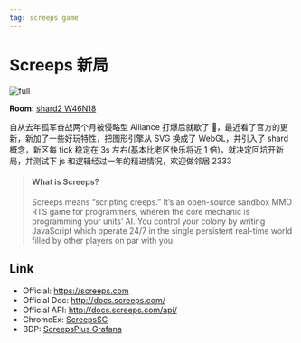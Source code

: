 ```yaml
---
tag: screeps game
---
```


# Screeps 新局

![full](http://qn.canisminor.cc/2018-03-14-screeps.png)

**Room:** [shard2 W46N18](https://screeps.com/a/#!/room/shard2/W46N18)

自从去年孤军奋战两个月被侵略型 Alliance 打爆后就歇了 🤒，最近看了官方的更新，新加了一些好玩特性，把图形引擎从 SVG 换成了 WebGL，并引入了 shard 概念，新区每 tick 稳定在 3s 左右(基本比老区快乐将近 1 倍)，就决定回坑开新局，并测试下 js 和逻辑经过一年的精进情况，欢迎做邻居 2333

> #### What is Screeps?
>
> Screeps means “scripting creeps.” It’s an open-source sandbox MMO RTS game for programmers, wherein the core mechanic is programming your units’ AI. You control your colony by writing JavaScript which operate 24/7 in the single persistent real-time world filled by other players on par with you.

## Link

* Official: <https://screeps.com>
* Official Doc: <http://docs.screeps.com/>
* Official API: <http://docs.screeps.com/api/>
* ChromeEx: [ScreepsSC](https://github.com/stybbe/Screeps-SC)
* BDP: [ScreepsPlus Grafana](https://screepspl.us/services/grafana)
